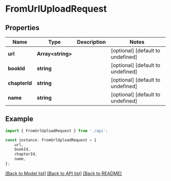 # FromUrlUploadRequest


## Properties

Name | Type | Description | Notes
------------ | ------------- | ------------- | -------------
**url** | **Array&lt;string&gt;** |  | [optional] [default to undefined]
**bookId** | **string** |  | [optional] [default to undefined]
**chapterId** | **string** |  | [optional] [default to undefined]
**name** | **string** |  | [optional] [default to undefined]

## Example

```typescript
import { FromUrlUploadRequest } from './api';

const instance: FromUrlUploadRequest = {
    url,
    bookId,
    chapterId,
    name,
};
```

[[Back to Model list]](../README.md#documentation-for-models) [[Back to API list]](../README.md#documentation-for-api-endpoints) [[Back to README]](../README.md)
